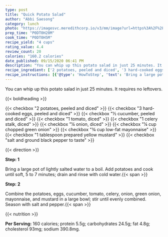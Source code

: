 ```yaml
---
type: post
title: "Quick Potato Salad"
author: "Abbi Saesong"
category: lunch
photo: "https://imagesvc.meredithcorp.io/v3/mm/image?url=https%3A%2F%2Fimages.media-allrecipes.com%2Fuserphotos%2F848870.jpg"
prep_time: "P0DT0H20M"
cook_time: "P0DT0H5M"
recipe_yield: "4 cups"
rating_value: 4.4
review_count: 20
calories: "160.2 calories"
date_published: 09/15/2020 06:41 PM
description: "You can whip up this potato salad in just 25 minutes. It requires no leftovers."
recipe_ingredient: ['2 potatoes, peeled and diced', '3 hard-cooked eggs, peeled and diced', '½ cucumber, peeled and diced', '1 tomato, diced', '1 celery stalk, diced', '¼ onion, diced', '¼ cup chopped green onion', '¾ cup low-fat mayonnaise', '1 tablespoon prepared yellow mustard', 'salt and ground black pepper to taste']
recipe_instructions: [{'@type': 'HowToStep', 'text': 'Bring a large pot of lightly salted water to a boil. Add potatoes and cook until soft, 5 to 7 minutes; drain and rinse with cold water.\n'}, {'@type': 'HowToStep', 'text': 'Combine the potatoes, eggs, cucumber, tomato, celery, onion, green onion, mayonnaise, and mustard in a large bowl; stir until evenly combined. Season with salt and pepper.\n'}]
---
```


You can whip up this potato salad in just 25 minutes. It requires no leftovers. 

{{< boldheading >}}

{{< checkbox "2  potatoes, peeled and diced" >}}
{{< checkbox "3  hard-cooked eggs, peeled and diced" >}}
{{< checkbox "½  cucumber, peeled and diced" >}}
{{< checkbox "1  tomato, diced" >}}
{{< checkbox "1  celery stalk, diced" >}}
{{< checkbox "¼  onion, diced" >}}
{{< checkbox "¼ cup chopped green onion" >}}
{{< checkbox "¾ cup low-fat mayonnaise" >}}
{{< checkbox "1 tablespoon prepared yellow mustard" >}}
{{< checkbox "salt and ground black pepper to taste" >}}


{{< direction >}}

**Step: 1**

Bring a large pot of lightly salted water to a boil. Add potatoes and cook until soft, 5 to 7 minutes; drain and rinse with cold water.{{< span >}}

**Step: 2**

Combine the potatoes, eggs, cucumber, tomato, celery, onion, green onion, mayonnaise, and mustard in a large bowl; stir until evenly combined. Season with salt and pepper.{{< span >}}

{{< nutrition >}}

**Per Serving:** 160 calories; protein 5.5g; carbohydrates 24.5g; fat 4.8g; cholesterol 93mg; sodium 390.8mg.